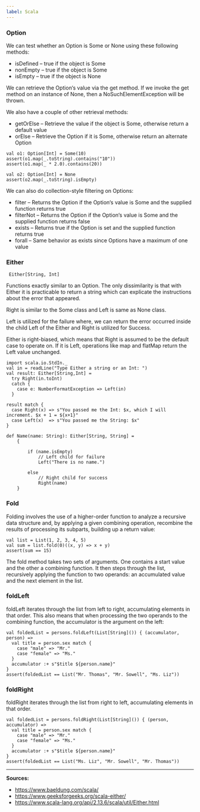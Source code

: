 ```yaml
---
label: Scala
---
```


### Option

We can test whether an Option is Some or None using these following methods:

- isDefined – true if the object is Some
- nonEmpty – true if the object is Some
- isEmpty – true if the object is None

We can retrieve the Option‘s value via the get method. If we invoke the get method on an instance of None, then a NoSuchElementException will be thrown.

We also have a couple of other retrieval methods:

- getOrElse – Retrieve the value if the object is Some, otherwise return a default value
- orElse – Retrieve the Option if it is Some, otherwise return an alternate Option

```Example
val o1: Option[Int] = Some(10)
assert(o1.map(_.toString).contains("10"))
assert(o1.map(_ * 2.0).contains(20))

val o2: Option[Int] = None
assert(o2.map(_.toString).isEmpty)
```

We can also do collection-style filtering on Options:

- filter – Returns the Option if the Option‘s value is Some and the supplied function returns true
- filterNot – Returns the Option if the Option‘s value is Some and the supplied function returns false
- exists – Returns true if the Option is set and the supplied function returns true
- forall – Same behavior as exists since Options have a maximum of one value

### Either

` Either[String, Int]`

Functions exactly similar to an Option. The only dissimilarity is that with Either it is practicable to return a string which can explicate the instructions about the error that appeared.

Right is similar to the Some class and Left is same as None class.

Left is utilized for the failure where, we can return the error occurred inside the child Left of the Either and Right is utilized for Success.

Either is right-biased, which means that Right is assumed to be the default case to operate on. If it is Left, operations like map and flatMap return the Left value unchanged.

```Example 1
import scala.io.StdIn._
val in = readLine("Type Either a string or an Int: ")
val result: Either[String,Int] =
  try Right(in.toInt)
  catch {
    case e: NumberFormatException => Left(in)
  }

result match {
  case Right(x) => s"You passed me the Int: $x, which I will increment. $x + 1 = ${x+1}"
  case Left(x)  => s"You passed me the String: $x"
}
```

```Example 2
def Name(name: String): Either[String, String] =
    {
      
        if (name.isEmpty) 
            // Left child for failure
            Left("There is no name.")
  
        else
            // Right child for success
            Right(name)
    }
```

### Fold

Folding involves the use of a higher-order function to analyze a recursive data structure and, by applying a given combining operation, recombine the results of processing its subparts, building up a return value:

```Example
val list = List(1, 2, 3, 4, 5)
val sum = list.fold(0)((x, y) => x + y)
assert(sum == 15)
```

The fold method takes two sets of arguments. One contains a start value and the other a combining function. It then steps through the list, recursively applying the function to two operands: an accumulated value and the next element in the list.

### foldLeft

foldLeft iterates through the list from left to right, accumulating elements in that order. This also means that when processing the two operands to the combining function, the accumulator is the argument on the left:

```Example
val foldedList = persons.foldLeft(List[String]()) { (accumulator, person) =>
  val title = person.sex match {
    case "male" => "Mr."
    case "female" => "Ms."
  }
  accumulator :+ s"$title ${person.name}"
}
assert(foldedList == List("Mr. Thomas", "Mr. Sowell", "Ms. Liz"))
```

### foldRight

foldRight iterates through the list from right to left, accumulating elements in that order.

```Example
val foldedList = persons.foldRight(List[String]()) { (person, accumulator) =>
  val title = person.sex match {
    case "male" => "Mr."
    case "female" => "Ms."
  }
  accumulator :+ s"$title ${person.name}"
}
assert(foldedList == List("Ms. Liz", "Mr. Sowell", "Mr. Thomas"))
```
--- 

**Sources:**
- https://www.baeldung.com/scala/
- https://www.geeksforgeeks.org/scala-either/
- https://www.scala-lang.org/api/2.13.6/scala/util/Either.html